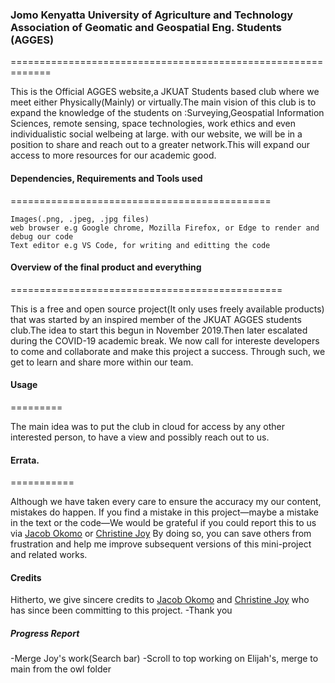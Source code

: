 ### Jomo Kenyatta University of Agriculture and Technology Association of Geomatic and Geospatial Eng. Students (AGGES) 
=============================================================

This is the Official AGGES website,a JKUAT Students based club where we meet either Physically(Mainly) or virtually.The main vision of this club is to expand the knowledge of the students on :Surveying,Geospatial Information Sciences, remote sensing, space technologies, work ethics and even individualistic social welbeing at large.
with our website, we will be in a position to share and reach out to a greater network.This will expand our access to more resources for our academic good.


#### Dependencies, Requirements and Tools used
=============================================

```
Images(.png, .jpeg, .jpg files)
web browser e.g Google chrome, Mozilla Firefox, or Edge to render and debug our code
Text editor e.g VS Code, for writing and editting the code
```

#### Overview of the final product and everything
===============================================

This is a free and open source project(It only uses freely available products) that was started by an inspired member of the JKUAT AGGES students club.The idea to start this begun in November 2019.Then later escalated during the COVID-19 academic break.
We now call for intereste developers to come and collaborate and make this project a success.
Through such, we get to learn and share more within our team.


#### Usage
=========

The main idea was to put the club in cloud for access by any other interested person, to have a view and possibly reach out to us.

#### Errata.
===========

Although we have taken every care to ensure the accuracy my our content, mistakes
do happen. If you find a mistake in this project—maybe a mistake in the text or
the code—We would be grateful if you could report this to us via [Jacob Okomo](https://okomojacob.herokuapp.com) or [Christine Joy](https://github.com/JoyChristine) By doing so, you can
save others from frustration and help me improve subsequent versions of this mini-project and related works. 

#### Credits
Hitherto, we give sincere credits to [Jacob Okomo](https://okomojacob.herokuapp.com) and [Christine Joy](https://github.com/JoyChristine) who has since been committing to this project.
-Thank you

##### Progress Report
-Merge Joy's work(Search bar)
-Scroll to top working on Elijah's, merge to main from the owl folder